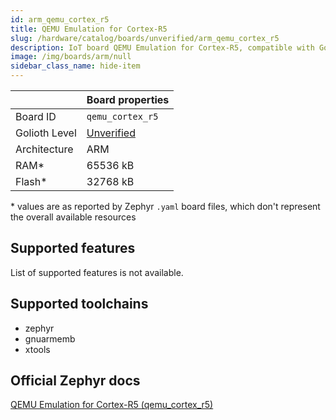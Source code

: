 ```yaml
---
id: arm_qemu_cortex_r5
title: QEMU Emulation for Cortex-R5
slug: /hardware/catalog/boards/unverified/arm_qemu_cortex_r5
description: IoT board QEMU Emulation for Cortex-R5, compatible with Golioth at unverified level.
image: /img/boards/arm/null
sidebar_class_name: hide-item
---
```


[//]: # (This is an auto-generated file, do not edit! Changes to it will be lost upon re-generation)



|                | Board properties     |
| -------------  | -------------------- |
| Board ID       | `qemu_cortex_r5` |
| Golioth Level  | [Unverified](/hardware#unverified-boards) |
| Architecture   | ARM |
| RAM*           | 65536 kB |
| Flash*         | 32768 kB |

\* values are as reported by Zephyr `.yaml` board files, which don't represent the overall available resources



## Supported features

List of supported features is not available.

## Supported toolchains

* zephyr
* gnuarmemb
* xtools

## Official Zephyr docs

[QEMU Emulation for Cortex-R5 (qemu_cortex_r5)](https://docs.zephyrproject.org/latest/boards/arm/qemu_cortex_r5/doc/index.html)
